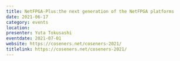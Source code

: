 ```yaml
---
title: NetFPGA-Plus:the next generation of the NetFPGA platforms
date: 2021-06-17
category: events
location:
presenter: Yuta Tokusashi
eventdate: 2021-07-01
website: https://coseners.net/coseners-2021/
titlelink: https://coseners.net/coseners-2021/
---
```

